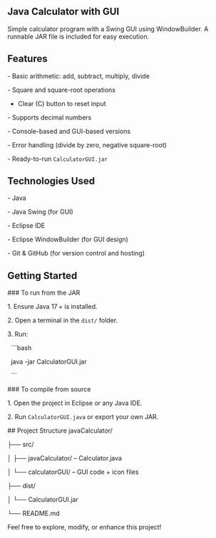 ## Java Calculator with GUI



Simple calculator program with a Swing GUI using WindowBuilder. A runnable JAR file is included for easy execution.



## Features

\- Basic arithmetic: add, subtract, multiply, divide

\- Square and square-root operations
- Clear (C) button to reset input

\- Supports decimal numbers

\- Console-based and GUI-based versions

\- Error handling (divide by zero, negative square-root)

\- Ready-to-run `CalculatorGUI.jar`

## Technologies Used

\- Java

\- Java Swing (for GUI)

\- Eclipse IDE

\- Eclipse WindowBuilder (for GUI design)

\- Git \& GitHub (for version control and hosting)



## Getting Started



\### To run from the JAR

1\. Ensure Java 17 + is installed.

2\. Open a terminal in the `dist/` folder.

3\. Run:

&nbsp;   ```bash

&nbsp;   java -jar CalculatorGUI.jar

&nbsp;   ```



\### To compile from source

1\. Open the project in Eclipse or any Java IDE.

2\. Run `CalculatorGUI.java` or export your own JAR.



\## Project Structure
javaCalculator/

├── src/

│ ├── javaCalculator/ – Calculator.java

│ └── calculatorGUI/ – GUI code + icon files

├── dist/

│ └── CalculatorGUI.jar

└── README.md



Feel free to explore, modify, or enhance this project!

